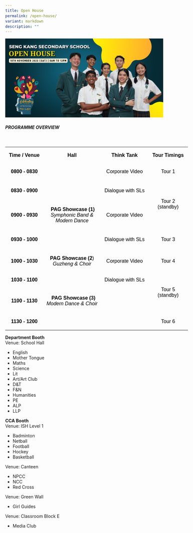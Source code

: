 ```yaml
---
title: Open House
permalink: /open-house/
variant: markdown
description: ""
---
```

![](/images/Open%20House%202023/for%20school%20website.jpg)

##### PROGRAMME OVERVIEW
<br>

   <!--tr {mso-height-source:auto;} col {mso-width-source:auto;} td {padding-top:1.0px; padding-right:1.0px; padding-left:1.0px; mso-ignore:padding; color:windowtext; font-size:18.0pt; font-weight:400; font-style:normal; text-decoration:none; font-family:Arial; mso-generic-font-family:auto; mso-font-charset:0; text-align:general; vertical-align:bottom; border:none; mso-background-source:auto; mso-pattern:auto;} .oa1 {border:1.5pt solid #9E9E9E; text-align:center; vertical-align:top; padding-bottom:7.2pt; padding-left:7.2pt; padding-top:7.2pt; padding-right:7.2pt;} .oa2 {border:1.5pt solid #9E9E9E; vertical-align:top; padding-bottom:7.2pt; padding-left:7.2pt; padding-top:7.2pt; padding-right:7.2pt;} -->

<table style="border-collapse:
 collapse;width:437pt;mso-yfti-tbllook:1536" width="582" cellspacing="0" cellpadding="0" border="0"><colgroup><col style="mso-width-source:userset;width:90pt" width="120"> <col style="mso-width-source:userset;width:141pt" width="189"> <col style="mso-width-source:userset;width:114pt" width="152"> <col style="mso-width-source:userset;width:91pt" width="122"></colgroup><tbody><tr style="mso-height-source:userset;height:35.35pt" height="47"><td style="height:35.35pt;width:90pt" width="120" class="oa1" height="47"><p style="language:en-US;line-height:normal;margin-top:0pt;margin-bottom:
  0pt;margin-left:0in;margin-right:0in;text-indent:0in;text-align:center;
  direction:ltr;unicode-bidi:embed"><span style="font-size:12.0pt;font-family:
  Arial;mso-ascii-font-family:Arial;mso-fareast-font-family:Arial;mso-bidi-font-family:
  Arial;font-variant:normal;color:black;text-transform:none;language:en-SG;
  font-weight:bold;font-style:normal;mso-style-textfill-type:solid;mso-style-textfill-fill-color:
  black;mso-style-textfill-fill-alpha:100.0%">Time / Venue</span></p></td><td style="width:141pt" width="189" class="oa1"><p style="language:en-US;line-height:normal;margin-top:0pt;margin-bottom:
  0pt;margin-left:0in;margin-right:0in;text-indent:0in;text-align:center;
  direction:ltr;unicode-bidi:embed"><span style="font-size:12.0pt;font-family:
  Arial;mso-ascii-font-family:Arial;mso-fareast-font-family:Arial;mso-bidi-font-family:
  Arial;font-variant:normal;color:black;text-transform:none;language:en-SG;
  font-weight:bold;font-style:normal;mso-style-textfill-type:solid;mso-style-textfill-fill-color:
  black;mso-style-textfill-fill-alpha:100.0%">Hall</span></p></td><td style="width:114pt" width="152" class="oa1"><p style="language:en-US;line-height:normal;margin-top:0pt;margin-bottom:
  0pt;margin-left:0in;margin-right:0in;text-indent:0in;text-align:center;
  direction:ltr;unicode-bidi:embed"><span style="font-size:12.0pt;font-family:
  Arial;mso-ascii-font-family:Arial;mso-fareast-font-family:Arial;mso-bidi-font-family:
  Arial;font-variant:normal;color:black;text-transform:none;language:en-SG;
  font-weight:bold;font-style:normal;mso-style-textfill-type:solid;mso-style-textfill-fill-color:
  black;mso-style-textfill-fill-alpha:100.0%">Think Tank</span></p></td><td style="width:91pt" width="122" class="oa1"><p style="language:en-US;line-height:normal;margin-top:0pt;margin-bottom:
  0pt;margin-left:0in;margin-right:0in;text-indent:0in;text-align:center;
  direction:ltr;unicode-bidi:embed"><span style="font-size:12.0pt;font-family:
  Arial;mso-ascii-font-family:Arial;mso-fareast-font-family:Arial;mso-bidi-font-family:
  Arial;font-variant:normal;color:black;text-transform:none;language:en-SG;
  font-weight:bold;font-style:normal;mso-style-textfill-type:solid;mso-style-textfill-fill-color:
  black;mso-style-textfill-fill-alpha:100.0%">Tour Timings</span></p></td></tr><tr style="mso-height-source:userset;height:35.35pt" height="47"><td style="height:35.35pt;width:90pt" width="120" class="oa1" height="47"><p style="language:en-US;line-height:normal;margin-top:0pt;margin-bottom:
  0pt;margin-left:0in;margin-right:0in;text-indent:0in;text-align:center;
  direction:ltr;unicode-bidi:embed"><span style="font-size:12.0pt;font-family:
  Arial;mso-ascii-font-family:Arial;mso-fareast-font-family:Arial;mso-bidi-font-family:
  Arial;font-variant:normal;color:black;text-transform:none;language:en-SG;
  font-weight:bold;font-style:normal;mso-style-textfill-type:solid;mso-style-textfill-fill-color:
  black;mso-style-textfill-fill-alpha:100.0%">0800 </span><span style="font-size:12.0pt;font-family:Arial;mso-ascii-font-family:Arial;
  mso-fareast-font-family:Arial;mso-bidi-font-family:Arial;font-variant:normal;
  color:black;text-transform:none;language:en-SG;font-weight:bold;font-style:
  normal;mso-style-textfill-type:solid;mso-style-textfill-fill-color:black;
  mso-style-textfill-fill-alpha:100.0%">- </span><span style="font-size:12.0pt;
  font-family:Arial;mso-ascii-font-family:Arial;mso-fareast-font-family:Arial;
  mso-bidi-font-family:Arial;font-variant:normal;color:black;text-transform:
  none;language:en-SG;font-weight:bold;font-style:normal;mso-style-textfill-type:
  solid;mso-style-textfill-fill-color:black;mso-style-textfill-fill-alpha:100.0%">0830</span></p></td><td style="width:141pt" width="189" class="oa2"><p style="language:en-US;line-height:normal;margin-top:0pt;margin-bottom:
  0pt;margin-left:0in;margin-right:0in;text-indent:0in;text-align:left;
  direction:ltr;unicode-bidi:embed"></p></td><td style="width:114pt" width="152" class="oa1"><p style="language:en-US;line-height:normal;margin-top:0pt;margin-bottom:
  0pt;margin-left:0in;margin-right:0in;text-indent:0in;text-align:center;
  direction:ltr;unicode-bidi:embed"><span style="font-size:12.0pt;font-family:
  Arial;mso-ascii-font-family:Arial;mso-fareast-font-family:Arial;mso-bidi-font-family:
  Arial;font-variant:normal;color:black;text-transform:none;language:en-SG;
  font-weight:normal;font-style:normal;mso-style-textfill-type:solid;
  mso-style-textfill-fill-color:black;mso-style-textfill-fill-alpha:100.0%">Corporate Video</span></p></td><td style="width:91pt" width="122" class="oa1"><p style="language:en-US;line-height:normal;margin-top:0pt;margin-bottom:
  0pt;margin-left:0in;margin-right:0in;text-indent:0in;text-align:center;
  direction:ltr;unicode-bidi:embed"><span style="font-size:12.0pt;font-family:
  Arial;mso-ascii-font-family:Arial;mso-fareast-font-family:Arial;mso-bidi-font-family:
  Arial;font-variant:normal;color:black;text-transform:none;language:en-SG;
  font-weight:normal;font-style:normal;mso-style-textfill-type:solid;
  mso-style-textfill-fill-color:black;mso-style-textfill-fill-alpha:100.0%">Tour 1</span></p></td></tr><tr style="mso-height-source:userset;height:47.77pt" height="64"><td style="height:47.77pt;width:90pt" width="120" class="oa1" height="64"><p style="language:en-US;line-height:normal;margin-top:0pt;margin-bottom:
  0pt;margin-left:0in;margin-right:0in;text-indent:0in;text-align:center;
  direction:ltr;unicode-bidi:embed"><span style="font-size:12.0pt;font-family:
  Arial;mso-ascii-font-family:Arial;mso-fareast-font-family:Arial;mso-bidi-font-family:
  Arial;font-variant:normal;color:black;text-transform:none;language:en-SG;
  font-weight:bold;font-style:normal;mso-style-textfill-type:solid;mso-style-textfill-fill-color:
  black;mso-style-textfill-fill-alpha:100.0%">0830 </span><span style="font-size:12.0pt;font-family:Arial;mso-ascii-font-family:Arial;
  mso-fareast-font-family:Arial;mso-bidi-font-family:Arial;font-variant:normal;
  color:black;text-transform:none;language:en-SG;font-weight:bold;font-style:
  normal;mso-style-textfill-type:solid;mso-style-textfill-fill-color:black;
  mso-style-textfill-fill-alpha:100.0%">- </span><span style="font-size:12.0pt;
  font-family:Arial;mso-ascii-font-family:Arial;mso-fareast-font-family:Arial;
  mso-bidi-font-family:Arial;font-variant:normal;color:black;text-transform:
  none;language:en-SG;font-weight:bold;font-style:normal;mso-style-textfill-type:
  solid;mso-style-textfill-fill-color:black;mso-style-textfill-fill-alpha:100.0%">0900</span></p><p style="language:en-US;line-height:normal;margin-top:0pt;margin-bottom:
  0pt;margin-left:0in;margin-right:0in;text-indent:0in;text-align:center;
  direction:ltr;unicode-bidi:embed"></p></td><td style="width:141pt" width="189" class="oa2"><p style="language:en-US;line-height:normal;margin-top:0pt;margin-bottom:
  0pt;margin-left:0in;margin-right:0in;text-indent:0in;text-align:left;
  direction:ltr;unicode-bidi:embed"></p></td><td style="width:114pt" width="152" class="oa1"><p style="language:en-US;line-height:normal;margin-top:0pt;margin-bottom:
  0pt;margin-left:0in;margin-right:0in;text-indent:0in;text-align:center;
  direction:ltr;unicode-bidi:embed"><span style="font-size:12.0pt;font-family:
  Arial;mso-ascii-font-family:Arial;mso-fareast-font-family:Arial;mso-bidi-font-family:
  Arial;font-variant:normal;color:black;text-transform:none;language:en-SG;
  font-weight:normal;font-style:normal;mso-style-textfill-type:solid;
  mso-style-textfill-fill-color:black;mso-style-textfill-fill-alpha:100.0%">Dialogue with SLs</span></p></td><td style="width:91pt" width="122" class="oa1" rowspan="2"><p style="language:en-US;line-height:normal;margin-top:0pt;margin-bottom:
  0pt;margin-left:0in;margin-right:0in;text-indent:0in;text-align:center;
  direction:ltr;unicode-bidi:embed"></p><p style="language:en-US;line-height:normal;margin-top:0pt;margin-bottom:
  0pt;margin-left:0in;margin-right:0in;text-indent:0in;text-align:center;
  direction:ltr;unicode-bidi:embed"></p><p style="language:en-US;line-height:normal;margin-top:0pt;margin-bottom:
  0pt;margin-left:0in;margin-right:0in;text-indent:0in;text-align:center;
  direction:ltr;unicode-bidi:embed"><span style="font-size:12.0pt;font-family:
  Arial;mso-ascii-font-family:Arial;mso-fareast-font-family:Arial;mso-bidi-font-family:
  Arial;font-variant:normal;color:black;text-transform:none;language:en-SG;
  font-weight:normal;font-style:normal;mso-style-textfill-type:solid;
  mso-style-textfill-fill-color:black;mso-style-textfill-fill-alpha:100.0%">Tour 2 (standby)</span></p></td></tr><tr style="mso-height-source:userset;height:61.42pt" height="82"><td style="height:61.42pt;width:90pt" width="120" class="oa1" height="82"><p style="language:en-US;line-height:normal;margin-top:0pt;margin-bottom:
  0pt;margin-left:0in;margin-right:0in;text-indent:0in;text-align:center;
  direction:ltr;unicode-bidi:embed"><span style="font-size:12.0pt;font-family:
  Arial;mso-ascii-font-family:Arial;mso-fareast-font-family:Arial;mso-bidi-font-family:
  Arial;font-variant:normal;color:black;text-transform:none;language:en-SG;
  font-weight:bold;font-style:normal;mso-style-textfill-type:solid;mso-style-textfill-fill-color:
  black;mso-style-textfill-fill-alpha:100.0%">0900 </span><span style="font-size:12.0pt;font-family:Arial;mso-ascii-font-family:Arial;
  mso-fareast-font-family:Arial;mso-bidi-font-family:Arial;font-variant:normal;
  color:black;text-transform:none;language:en-SG;font-weight:bold;font-style:
  normal;mso-style-textfill-type:solid;mso-style-textfill-fill-color:black;
  mso-style-textfill-fill-alpha:100.0%">- </span><span style="font-size:12.0pt;
  font-family:Arial;mso-ascii-font-family:Arial;mso-fareast-font-family:Arial;
  mso-bidi-font-family:Arial;font-variant:normal;color:black;text-transform:
  none;language:en-SG;font-weight:bold;font-style:normal;mso-style-textfill-type:
  solid;mso-style-textfill-fill-color:black;mso-style-textfill-fill-alpha:100.0%">0930</span></p></td><td style="width:141pt" width="189" class="oa1"><p style="language:en-US;line-height:normal;margin-top:0pt;margin-bottom:
  0pt;margin-left:0in;margin-right:0in;text-indent:0in;text-align:center;
  direction:ltr;unicode-bidi:embed"><span style="font-size:12.0pt;font-family:
  Arial;mso-ascii-font-family:Arial;mso-fareast-font-family:Arial;mso-bidi-font-family:
  Arial;font-variant:normal;color:black;text-transform:none;language:en-SG;
  font-weight:normal;font-style:normal;mso-style-textfill-type:solid;
  mso-style-textfill-fill-color:black;mso-style-textfill-fill-alpha:100.0%"><span style="mso-spacerun:yes">&nbsp;</span></span><span style="font-size:12.0pt;
  font-family:Arial;mso-ascii-font-family:Arial;mso-fareast-font-family:Arial;
  mso-bidi-font-family:Arial;font-variant:normal;color:black;text-transform:
  none;language:en-SG;font-weight:bold;font-style:normal;mso-style-textfill-type:
  solid;mso-style-textfill-fill-color:black;mso-style-textfill-fill-alpha:100.0%">PAG Showcase (1)</span></p><p style="language:en-US;line-height:normal;margin-top:0pt;margin-bottom:
  0pt;margin-left:0in;margin-right:0in;text-indent:0in;text-align:center;
  direction:ltr;unicode-bidi:embed"><span style="font-size:12.0pt;font-family:
  Arial;mso-ascii-font-family:Arial;mso-fareast-font-family:Arial;mso-bidi-font-family:
  Arial;font-variant:normal;color:black;text-transform:none;language:en-SG;
  font-weight:normal;font-style:italic;mso-style-textfill-type:solid;
  mso-style-textfill-fill-color:black;mso-style-textfill-fill-alpha:100.0%">Symphonic Band &amp; Modern Dance</span></p></td><td style="width:114pt" width="152" class="oa1"><p style="language:en-US;line-height:normal;margin-top:0pt;margin-bottom:
  0pt;margin-left:0in;margin-right:0in;text-indent:0in;text-align:center;
  direction:ltr;unicode-bidi:embed"><span style="font-size:12.0pt;font-family:
  Arial;mso-ascii-font-family:Arial;mso-fareast-font-family:Arial;mso-bidi-font-family:
  Arial;font-variant:normal;color:black;text-transform:none;language:en-SG;
  font-weight:normal;font-style:normal;mso-style-textfill-type:solid;
  mso-style-textfill-fill-color:black;mso-style-textfill-fill-alpha:100.0%">Corporate Video</span></p></td></tr><tr style="mso-height-source:userset;height:47.77pt" height="64"><td style="height:47.77pt;width:90pt" width="120" class="oa1" height="64"><p style="language:en-US;line-height:normal;margin-top:0pt;margin-bottom:
  0pt;margin-left:0in;margin-right:0in;text-indent:0in;text-align:center;
  direction:ltr;unicode-bidi:embed"><span style="font-size:12.0pt;font-family:
  Arial;mso-ascii-font-family:Arial;mso-fareast-font-family:Arial;mso-bidi-font-family:
  Arial;font-variant:normal;color:black;text-transform:none;language:en-SG;
  font-weight:bold;font-style:normal;mso-style-textfill-type:solid;mso-style-textfill-fill-color:
  black;mso-style-textfill-fill-alpha:100.0%">0930 </span><span style="font-size:12.0pt;font-family:Arial;mso-ascii-font-family:Arial;
  mso-fareast-font-family:Arial;mso-bidi-font-family:Arial;font-variant:normal;
  color:black;text-transform:none;language:en-SG;font-weight:bold;font-style:
  normal;mso-style-textfill-type:solid;mso-style-textfill-fill-color:black;
  mso-style-textfill-fill-alpha:100.0%">- </span><span style="font-size:12.0pt;
  font-family:Arial;mso-ascii-font-family:Arial;mso-fareast-font-family:Arial;
  mso-bidi-font-family:Arial;font-variant:normal;color:black;text-transform:
  none;language:en-SG;font-weight:bold;font-style:normal;mso-style-textfill-type:
  solid;mso-style-textfill-fill-color:black;mso-style-textfill-fill-alpha:100.0%">1000</span></p></td><td style="width:141pt" width="189" class="oa1"><p style="language:en-US;line-height:normal;margin-top:0pt;margin-bottom:
  0pt;margin-left:0in;margin-right:0in;text-indent:0in;text-align:center;
  direction:ltr;unicode-bidi:embed"></p></td><td style="width:114pt" width="152" class="oa1"><p style="language:en-US;line-height:normal;margin-top:0pt;margin-bottom:
  0pt;margin-left:0in;margin-right:0in;text-indent:0in;text-align:center;
  direction:ltr;unicode-bidi:embed"><span style="font-size:12.0pt;font-family:
  Arial;mso-ascii-font-family:Arial;mso-fareast-font-family:Arial;mso-bidi-font-family:
  Arial;font-variant:normal;color:black;text-transform:none;language:en-SG;
  font-weight:normal;font-style:normal;mso-style-textfill-type:solid;
  mso-style-textfill-fill-color:black;mso-style-textfill-fill-alpha:100.0%">Dialogue with SLs</span></p><p style="language:en-US;line-height:normal;margin-top:0pt;margin-bottom:
  0pt;margin-left:0in;margin-right:0in;text-indent:0in;text-align:center;
  direction:ltr;unicode-bidi:embed"></p></td><td style="width:91pt" width="122" class="oa1"><p style="language:en-US;line-height:normal;margin-top:0pt;margin-bottom:
  0pt;margin-left:0in;margin-right:0in;text-indent:0in;text-align:center;
  direction:ltr;unicode-bidi:embed"><span style="font-size:12.0pt;font-family:
  Arial;mso-ascii-font-family:Arial;mso-fareast-font-family:Arial;mso-bidi-font-family:
  Arial;font-variant:normal;color:black;mso-color-index:13;text-transform:none;
  language:en-SG;font-weight:normal;font-style:normal;mso-style-textfill-type:
  solid;mso-style-textfill-fill-themecolor:dark1;mso-style-textfill-fill-color:
  black;mso-style-textfill-fill-alpha:100.0%">Tour 3</span></p></td></tr><tr style="mso-height-source:userset;height:47.77pt" height="64"><td style="height:47.77pt;width:90pt" width="120" class="oa1" height="64"><p style="language:en-US;line-height:normal;margin-top:0pt;margin-bottom:
  0pt;margin-left:0in;margin-right:0in;text-indent:0in;text-align:center;
  direction:ltr;unicode-bidi:embed"><span style="font-size:12.0pt;font-family:
  Arial;mso-ascii-font-family:Arial;mso-fareast-font-family:Arial;mso-bidi-font-family:
  Arial;font-variant:normal;color:black;text-transform:none;language:en-SG;
  font-weight:bold;font-style:normal;mso-style-textfill-type:solid;mso-style-textfill-fill-color:
  black;mso-style-textfill-fill-alpha:100.0%">1000 </span><span style="font-size:12.0pt;font-family:Arial;mso-ascii-font-family:Arial;
  mso-fareast-font-family:Arial;mso-bidi-font-family:Arial;font-variant:normal;
  color:black;text-transform:none;language:en-SG;font-weight:bold;font-style:
  normal;mso-style-textfill-type:solid;mso-style-textfill-fill-color:black;
  mso-style-textfill-fill-alpha:100.0%">- </span><span style="font-size:12.0pt;
  font-family:Arial;mso-ascii-font-family:Arial;mso-fareast-font-family:Arial;
  mso-bidi-font-family:Arial;font-variant:normal;color:black;text-transform:
  none;language:en-SG;font-weight:bold;font-style:normal;mso-style-textfill-type:
  solid;mso-style-textfill-fill-color:black;mso-style-textfill-fill-alpha:100.0%">1030</span></p></td><td style="width:141pt" width="189" class="oa1"><p style="language:en-US;line-height:normal;margin-top:0pt;margin-bottom:
  0pt;margin-left:0in;margin-right:0in;text-indent:0in;text-align:center;
  direction:ltr;unicode-bidi:embed"><span style="font-size:12.0pt;font-family:
  Arial;mso-ascii-font-family:Arial;mso-fareast-font-family:Arial;mso-bidi-font-family:
  Arial;font-variant:normal;color:black;mso-color-index:13;text-transform:none;
  language:en-SG;font-weight:bold;font-style:normal;mso-style-textfill-type:
  solid;mso-style-textfill-fill-themecolor:dark1;mso-style-textfill-fill-color:
  black;mso-style-textfill-fill-alpha:100.0%">PAG Showcase (2</span><span style="font-size:12.0pt;font-family:Arial;mso-ascii-font-family:Arial;
  mso-fareast-font-family:Arial;mso-bidi-font-family:Arial;font-variant:normal;
  color:black;mso-color-index:13;text-transform:none;language:en-SG;font-weight:
  normal;font-style:normal;mso-style-textfill-type:solid;mso-style-textfill-fill-themecolor:
  dark1;mso-style-textfill-fill-color:black;mso-style-textfill-fill-alpha:100.0%">)</span></p><p style="language:en-US;line-height:normal;margin-top:0pt;margin-bottom:
  0pt;margin-left:0in;margin-right:0in;text-indent:0in;text-align:center;
  direction:ltr;unicode-bidi:embed"><span style="font-size:12.0pt;font-family:
  Arial;mso-ascii-font-family:Arial;mso-fareast-font-family:Arial;mso-bidi-font-family:
  Arial;font-variant:normal;color:black;text-transform:none;language:en-SG;
  font-weight:normal;font-style:italic;mso-style-textfill-type:solid;
  mso-style-textfill-fill-color:black;mso-style-textfill-fill-alpha:100.0%">Guzheng &amp; Choir</span></p></td><td style="width:114pt" width="152" class="oa1"><p style="language:en-US;line-height:normal;margin-top:0pt;margin-bottom:
  0pt;margin-left:0in;margin-right:0in;text-indent:0in;text-align:center;
  direction:ltr;unicode-bidi:embed"><span style="font-size:12.0pt;font-family:
  Arial;mso-ascii-font-family:Arial;mso-fareast-font-family:Arial;mso-bidi-font-family:
  Arial;font-variant:normal;color:black;text-transform:none;language:en-SG;
  font-weight:normal;font-style:normal;mso-style-textfill-type:solid;
  mso-style-textfill-fill-color:black;mso-style-textfill-fill-alpha:100.0%">Corporate Video</span></p></td><td style="width:91pt" width="122" class="oa1"><p style="language:en-US;line-height:normal;margin-top:0pt;margin-bottom:
  0pt;margin-left:0in;margin-right:0in;text-indent:0in;text-align:center;
  direction:ltr;unicode-bidi:embed"><span style="font-size:12.0pt;font-family:
  Arial;mso-ascii-font-family:Arial;mso-fareast-font-family:Arial;mso-bidi-font-family:
  Arial;font-variant:normal;color:black;mso-color-index:13;text-transform:none;
  language:en-SG;font-weight:normal;font-style:normal;mso-style-textfill-type:
  solid;mso-style-textfill-fill-themecolor:dark1;mso-style-textfill-fill-color:
  black;mso-style-textfill-fill-alpha:100.0%">Tour 4</span></p></td></tr><tr style="mso-height-source:userset;height:35.35pt" height="47"><td style="height:35.35pt;width:90pt" width="120" class="oa1" height="47"><p style="language:en-US;line-height:normal;margin-top:0pt;margin-bottom:
  0pt;margin-left:0in;margin-right:0in;text-indent:0in;text-align:center;
  direction:ltr;unicode-bidi:embed"><span style="font-size:12.0pt;font-family:
  Arial;mso-ascii-font-family:Arial;mso-fareast-font-family:Arial;mso-bidi-font-family:
  Arial;font-variant:normal;color:black;text-transform:none;language:en-SG;
  font-weight:bold;font-style:normal;mso-style-textfill-type:solid;mso-style-textfill-fill-color:
  black;mso-style-textfill-fill-alpha:100.0%">1030 </span><span style="font-size:12.0pt;font-family:Arial;mso-ascii-font-family:Arial;
  mso-fareast-font-family:Arial;mso-bidi-font-family:Arial;font-variant:normal;
  color:black;text-transform:none;language:en-SG;font-weight:bold;font-style:
  normal;mso-style-textfill-type:solid;mso-style-textfill-fill-color:black;
  mso-style-textfill-fill-alpha:100.0%">- </span><span style="font-size:12.0pt;
  font-family:Arial;mso-ascii-font-family:Arial;mso-fareast-font-family:Arial;
  mso-bidi-font-family:Arial;font-variant:normal;color:black;text-transform:
  none;language:en-SG;font-weight:bold;font-style:normal;mso-style-textfill-type:
  solid;mso-style-textfill-fill-color:black;mso-style-textfill-fill-alpha:100.0%">1100</span></p></td><td style="width:141pt" width="189" class="oa2"><p style="language:en-US;line-height:normal;margin-top:0pt;margin-bottom:
  0pt;margin-left:0in;margin-right:0in;text-indent:0in;text-align:left;
  direction:ltr;unicode-bidi:embed"></p></td><td style="width:114pt" width="152" class="oa1"><p style="language:en-US;line-height:normal;margin-top:0pt;margin-bottom:
  0pt;margin-left:0in;margin-right:0in;text-indent:0in;text-align:center;
  direction:ltr;unicode-bidi:embed"><span style="font-size:12.0pt;font-family:
  Arial;mso-ascii-font-family:Arial;mso-fareast-font-family:Arial;mso-bidi-font-family:
  Arial;font-variant:normal;color:black;mso-color-index:13;text-transform:none;
  language:en-SG;font-weight:normal;font-style:normal;mso-style-textfill-type:
  solid;mso-style-textfill-fill-themecolor:dark1;mso-style-textfill-fill-color:
  black;mso-style-textfill-fill-alpha:100.0%">Dialogue with SLs</span></p></td><td style="width:91pt" width="122" class="oa1" rowspan="2"><p style="language:en-US;line-height:normal;margin-top:0pt;margin-bottom:
  0pt;margin-left:0in;margin-right:0in;text-indent:0in;text-align:center;
  direction:ltr;unicode-bidi:embed"></p><p style="language:en-US;line-height:normal;margin-top:0pt;margin-bottom:
  0pt;margin-left:0in;margin-right:0in;text-indent:0in;text-align:center;
  direction:ltr;unicode-bidi:embed"></p><p style="language:en-US;line-height:normal;margin-top:0pt;margin-bottom:
  0pt;margin-left:0in;margin-right:0in;text-indent:0in;text-align:center;
  direction:ltr;unicode-bidi:embed"><span style="font-size:12.0pt;font-family:
  Arial;mso-ascii-font-family:Arial;mso-fareast-font-family:Arial;mso-bidi-font-family:
  Arial;font-variant:normal;color:black;mso-color-index:13;text-transform:none;
  language:en-SG;font-weight:normal;font-style:normal;mso-style-textfill-type:
  solid;mso-style-textfill-fill-themecolor:dark1;mso-style-textfill-fill-color:
  black;mso-style-textfill-fill-alpha:100.0%">Tour 5 (standby)</span></p></td></tr><tr style="mso-height-source:userset;height:56.35pt" height="75"><td style="height:56.35pt;width:90pt" width="120" class="oa1" height="75"><p style="language:en-US;line-height:normal;margin-top:0pt;margin-bottom:
  0pt;margin-left:0in;margin-right:0in;text-indent:0in;text-align:center;
  direction:ltr;unicode-bidi:embed"><span style="font-size:12.0pt;font-family:
  Arial;mso-ascii-font-family:Arial;mso-fareast-font-family:Arial;mso-bidi-font-family:
  Arial;font-variant:normal;color:black;text-transform:none;language:en-SG;
  font-weight:bold;font-style:normal;mso-style-textfill-type:solid;mso-style-textfill-fill-color:
  black;mso-style-textfill-fill-alpha:100.0%">1100 </span><span style="font-size:12.0pt;font-family:Arial;mso-ascii-font-family:Arial;
  mso-fareast-font-family:Arial;mso-bidi-font-family:Arial;font-variant:normal;
  color:black;text-transform:none;language:en-SG;font-weight:bold;font-style:
  normal;mso-style-textfill-type:solid;mso-style-textfill-fill-color:black;
  mso-style-textfill-fill-alpha:100.0%">- </span><span style="font-size:12.0pt;
  font-family:Arial;mso-ascii-font-family:Arial;mso-fareast-font-family:Arial;
  mso-bidi-font-family:Arial;font-variant:normal;color:black;text-transform:
  none;language:en-SG;font-weight:bold;font-style:normal;mso-style-textfill-type:
  solid;mso-style-textfill-fill-color:black;mso-style-textfill-fill-alpha:100.0%">1130</span></p></td><td style="width:141pt" width="189" class="oa1"><p style="language:en-US;line-height:normal;margin-top:0pt;margin-bottom:
  0pt;margin-left:0in;margin-right:0in;text-indent:0in;text-align:center;
  direction:ltr;unicode-bidi:embed"><span style="font-size:12.0pt;font-family:
  Arial;mso-ascii-font-family:Arial;mso-fareast-font-family:Arial;mso-bidi-font-family:
  Arial;font-variant:normal;color:black;text-transform:none;language:en-SG;
  font-weight:normal;font-style:normal;mso-style-textfill-type:solid;
  mso-style-textfill-fill-color:black;mso-style-textfill-fill-alpha:100.0%"><span style="mso-spacerun:yes">&nbsp; </span></span><span style="font-size:12.0pt;
  font-family:Arial;mso-ascii-font-family:Arial;mso-fareast-font-family:Arial;
  mso-bidi-font-family:Arial;font-variant:normal;color:black;text-transform:
  none;language:en-SG;font-weight:bold;font-style:normal;mso-style-textfill-type:
  solid;mso-style-textfill-fill-color:black;mso-style-textfill-fill-alpha:100.0%">PAG Showcase (3)</span></p><p style="language:en-US;line-height:normal;margin-top:0pt;margin-bottom:
  0pt;margin-left:0in;margin-right:0in;text-indent:0in;text-align:center;
  direction:ltr;unicode-bidi:embed"><span style="font-size:12.0pt;font-family:
  Arial;mso-ascii-font-family:Arial;mso-fareast-font-family:Arial;mso-bidi-font-family:
  Arial;font-variant:normal;color:black;text-transform:none;language:en-SG;
  font-weight:normal;font-style:italic;mso-style-textfill-type:solid;
  mso-style-textfill-fill-color:black;mso-style-textfill-fill-alpha:100.0%">Modern Dance &amp; </span><span style="font-size:12.0pt;font-family:Arial;
  mso-ascii-font-family:Arial;mso-fareast-font-family:Arial;mso-bidi-font-family:
  Arial;font-variant:normal;color:black;text-transform:none;language:en-SG;
  font-weight:normal;font-style:italic;mso-style-textfill-type:solid;
  mso-style-textfill-fill-color:black;mso-style-textfill-fill-alpha:100.0%">Choi</span><span style="font-size:12.0pt;font-family:Arial;mso-ascii-font-family:Arial;
  mso-fareast-font-family:Arial;mso-bidi-font-family:Arial;font-variant:normal;
  color:black;text-transform:none;language:en-SG;font-weight:normal;font-style:
  italic;mso-style-textfill-type:solid;mso-style-textfill-fill-color:black;
  mso-style-textfill-fill-alpha:100.0%">r</span></p></td><td style="width:114pt" width="152" class="oa1"><p style="language:en-US;line-height:normal;margin-top:0pt;margin-bottom:
  0pt;margin-left:0in;margin-right:0in;text-indent:0in;text-align:center;
  direction:ltr;unicode-bidi:embed"></p></td></tr><tr style="mso-height-source:userset;height:35.35pt" height="47"><td style="height:35.35pt;width:90pt" width="120" class="oa1" height="47"><p style="language:en-US;line-height:normal;margin-top:0pt;margin-bottom:
  0pt;margin-left:0in;margin-right:0in;text-indent:0in;text-align:center;
  direction:ltr;unicode-bidi:embed"><span style="font-size:12.0pt;font-family:
  Arial;mso-ascii-font-family:Arial;mso-fareast-font-family:Arial;mso-bidi-font-family:
  Arial;font-variant:normal;color:black;text-transform:none;language:en-SG;
  font-weight:bold;font-style:normal;mso-style-textfill-type:solid;mso-style-textfill-fill-color:
  black;mso-style-textfill-fill-alpha:100.0%">113</span><span style="font-size:
  12.0pt;font-family:Arial;mso-ascii-font-family:Arial;mso-fareast-font-family:
  Arial;mso-bidi-font-family:Arial;font-variant:normal;color:black;text-transform:
  none;language:en-SG;font-weight:bold;font-style:normal;mso-style-textfill-type:
  solid;mso-style-textfill-fill-color:black;mso-style-textfill-fill-alpha:100.0%">0</span><span style="font-size:12.0pt;font-family:Arial;mso-ascii-font-family:Arial;
  mso-fareast-font-family:Arial;mso-bidi-font-family:Arial;font-variant:normal;
  color:black;text-transform:none;language:en-SG;font-weight:bold;font-style:
  normal;mso-style-textfill-type:solid;mso-style-textfill-fill-color:black;
  mso-style-textfill-fill-alpha:100.0%"> </span><span style="font-size:12.0pt;
  font-family:Arial;mso-ascii-font-family:Arial;mso-fareast-font-family:Arial;
  mso-bidi-font-family:Arial;font-variant:normal;color:black;text-transform:
  none;language:en-SG;font-weight:bold;font-style:normal;mso-style-textfill-type:
  solid;mso-style-textfill-fill-color:black;mso-style-textfill-fill-alpha:100.0%">- </span><span style="font-size:12.0pt;font-family:Arial;mso-ascii-font-family:
  Arial;mso-fareast-font-family:Arial;mso-bidi-font-family:Arial;font-variant:
  normal;color:black;text-transform:none;language:en-SG;font-weight:bold;
  font-style:normal;mso-style-textfill-type:solid;mso-style-textfill-fill-color:
  black;mso-style-textfill-fill-alpha:100.0%">1200</span></p></td><td style="width:141pt" width="189" class="oa2"><p style="language:en-US;line-height:normal;margin-top:0pt;margin-bottom:
  0pt;margin-left:0in;margin-right:0in;text-indent:0in;text-align:left;
  direction:ltr;unicode-bidi:embed"></p></td><td style="width:114pt" width="152" class="oa1"><p style="language:en-US;line-height:normal;margin-top:0pt;margin-bottom:
  0pt;margin-left:0in;margin-right:0in;text-indent:0in;text-align:center;
  direction:ltr;unicode-bidi:embed"></p></td><td style="width:91pt" width="122" class="oa1"><p style="language:en-US;line-height:normal;margin-top:0pt;margin-bottom:
  0pt;margin-left:0in;margin-right:0in;text-indent:0in;text-align:center;
  direction:ltr;unicode-bidi:embed"><span style="font-size:12.0pt;font-family:
  Arial;mso-ascii-font-family:Arial;mso-fareast-font-family:Arial;mso-bidi-font-family:
  Arial;font-variant:normal;color:black;mso-color-index:13;text-transform:none;
  language:en-SG;font-weight:normal;font-style:normal;mso-style-textfill-type:
  solid;mso-style-textfill-fill-themecolor:dark1;mso-style-textfill-fill-color:
  black;mso-style-textfill-fill-alpha:100.0%">Tour 6</span></p></td></tr></tbody></table>
	
**Department Booth** <br>
Venue: School Hall
- English
- Mother Tongue
- Maths
- Science
- Lit
- Art/Art Club
- D&amp;T
- F&amp;N
- Humanities
- PE
- ALP
- LLP
	
**CCA Booth** <br>
Venue: ISH Level 1 <br>
- Badminton
- Netball 
- Football
- Hockey
- Basketball

Venue: Canteen <br>
- NPCC
- NCC
- Red Cross

Venue: Green Wall <br>
- Girl Guides

Venue: Classroom Block E <br>
- Media Club